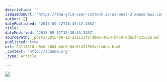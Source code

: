 ```yaml
---
description: ''
isBasedOnUrl: 'https://the-grid-user-content.s3-us-west-2.amazonaws.com/90b09fcc-e374-4ba1-a704-528467bd8fa9.JPG'
author: []
datePublished: '2015-09-12T18:45:57.466Z'
title: ''
dateModified: '2015-09-12T18:38:33.335Z'
sourcePath: _posts/2015-09-12-2d1133f0-d0e6-4664-b4c0-6de5f421562a.md
published: true
url: 2d1133f0-d0e6-4664-b4c0-6de5f421562a/index.html
_context: 'http://schema.org'
_type: Article

---
```

![](https://the-grid-user-content.s3-us-west-2.amazonaws.com/90b09fcc-e374-4ba1-a704-528467bd8fa9.JPG)